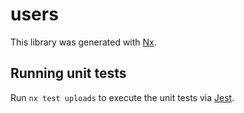 # users

This library was generated with [Nx](https://nx.dev).

## Running unit tests

Run `nx test uploads` to execute the unit tests via [Jest](https://jestjs.io).
